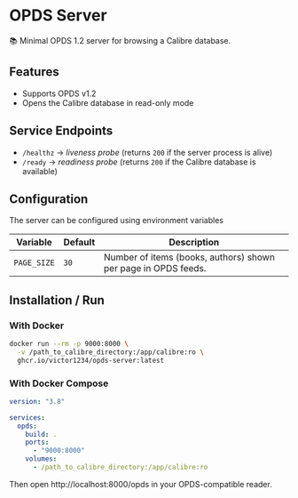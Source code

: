 # OPDS Server

📚 Minimal OPDS 1.2 server for browsing a Calibre database.

## Features
- Supports OPDS v1.2
- Opens the Calibre database in read-only mode

## Service Endpoints
- `/healthz` → *liveness probe* (returns `200` if the server process is alive)
- `/ready` → *readiness probe* (returns `200` if the Calibre database is available)

## Configuration

The server can be configured using environment variables

| Variable               | Default  | Description                                      |
|------------------------|----------|--------------------------------------------------|
| `PAGE_SIZE`            | `30`     | Number of items (books, authors) shown per page in OPDS feeds. |


## Installation / Run

### With Docker

```bash
docker run --rm -p 9000:8000 \
  -v /path_to_calibre_directory:/app/calibre:ro \
  ghcr.io/victor1234/opds-server:latest
```

### With Docker Compose
```yaml
version: "3.8"

services:
  opds:
    build: .
    ports:
      - "9000:8000"
    volumes:
      - /path_to_calibre_directory:/app/calibre:ro
```
Then open http://localhost:8000/opds in your OPDS-compatible reader.

